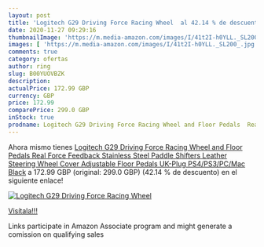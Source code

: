 ```yaml
---
layout: post
title: 'Logitech G29 Driving Force Racing Wheel  al 42.14 % de descuento'
date: 2020-11-27 09:29:16
thumbnailImage: 'https://m.media-amazon.com/images/I/41t2I-h0YLL._SL200_.jpg'
images: [ 'https://m.media-amazon.com/images/I/41t2I-h0YLL._SL200_.jpg' ]
comments: true
category: ofertas
author: ring
slug: B00YUOVBZK
description:
actualPrice: 172.99 GBP
currency: GBP
price: 172.99
comparePrice: 299.0 GBP
inStock: true
prodname: Logitech G29 Driving Force Racing Wheel and Floor Pedals  Real Force Feedback  Stainless Steel Paddle Shifters  Leather Steering Wheel Cover  Adjustable Floor Pedals  UK-Plug  PS4/PS3/PC/Mac  Black
---
```


Ahora mismo tienes [Logitech G29 Driving Force Racing Wheel and Floor Pedals  Real Force Feedback  Stainless Steel Paddle Shifters  Leather Steering Wheel Cover  Adjustable Floor Pedals  UK-Plug  PS4/PS3/PC/Mac  Black](https://www.amazon.co.uk/dp/B00YUOVBZK/?tag=tolees0a-21) a 172.99 GBP (original: 299.0 GBP) (42.14 %  de descuento) en el siguiente enlace!

[![Logitech G29 Driving Force Racing Wheel ](https://m.media-amazon.com/images/I/41t2I-h0YLL._SL200_.jpg)](https://www.amazon.co.uk/dp/B00YUOVBZK/?tag=tolees0a-21)

[Visítala!!!](https://www.amazon.co.uk/dp/B00YUOVBZK/?tag=tolees0a-21)

Links participate in Amazon Associate program and might generate a comission on qualifying sales
